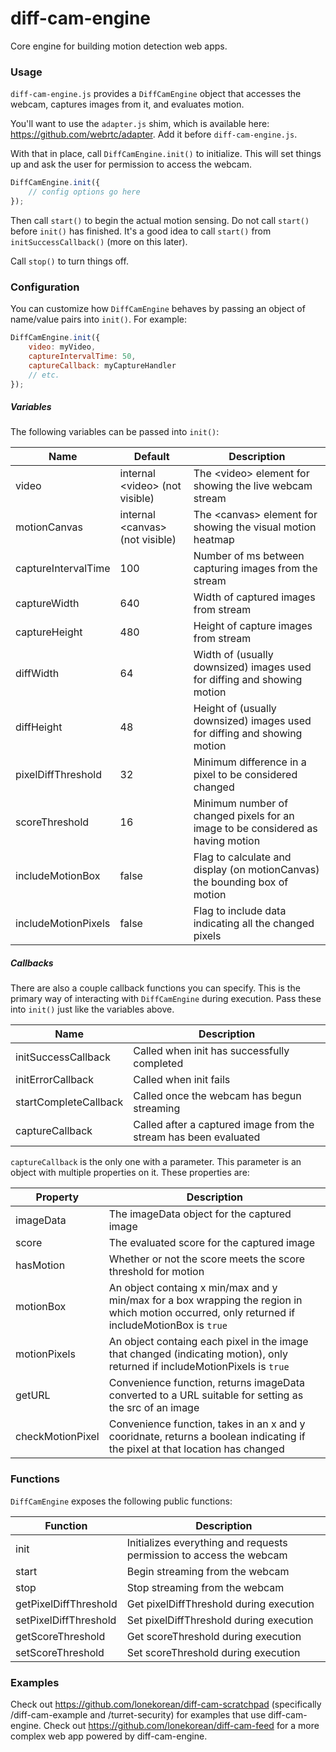 # diff-cam-engine

Core engine for building motion detection web apps.

### Usage

`diff-cam-engine.js` provides a `DiffCamEngine` object that accesses the webcam, captures images from it, and evaluates motion.

You'll want to use the `adapter.js` shim, which is available here: https://github.com/webrtc/adapter. Add it before `diff-cam-engine.js`.

With that in place, call `DiffCamEngine.init()` to initialize. This will set things up and ask the user for permission to access the webcam.

``` javascript
DiffCamEngine.init({
	// config options go here
});
```

Then call `start()` to begin the actual motion sensing. Do not call `start()` before `init()` has finished. It's a good idea to call `start()` from `initSuccessCallback()` (more on this later).

Call `stop()` to turn things off.

### Configuration

You can customize how `DiffCamEngine` behaves by passing an object of name/value pairs into `init()`. For example:

``` javascript
DiffCamEngine.init({
	video: myVideo,
	captureIntervalTime: 50,
	captureCallback: myCaptureHandler
	// etc.
});
```

##### Variables

The following variables can be passed into `init()`:

| Name | Default | Description |
| --- | --- | --- |
| video | internal &lt;video&gt; (not visible) | The &lt;video&gt; element for showing the live webcam stream |
| motionCanvas | internal &lt;canvas&gt; (not visible) | The &lt;canvas&gt; element for showing the visual motion heatmap |
| captureIntervalTime | 100 | Number of ms between capturing images from the stream |
| captureWidth | 640 | Width of captured images from stream |
| captureHeight | 480 | Height of capture images from stream |
| diffWidth | 64 | Width of (usually downsized) images used for diffing and showing motion |
| diffHeight | 48 | Height of (usually downsized) images used for diffing and showing motion |
| pixelDiffThreshold | 32 | Minimum difference in a pixel to be considered changed |
| scoreThreshold | 16 | Minimum number of changed pixels for an image to be considered as having motion |
| includeMotionBox | false | Flag to calculate and display (on motionCanvas) the bounding box of motion |
| includeMotionPixels | false | Flag to include data indicating all the changed pixels |

##### Callbacks

There are also a couple callback functions you can specify. This is the primary way of interacting with `DiffCamEngine` during execution. Pass these into `init()` just like the variables above.

| Name | Description |
| --- | --- |
| initSuccessCallback | Called when init has successfully completed |
| initErrorCallback | Called when init fails |
| startCompleteCallback | Called once the webcam has begun streaming |
| captureCallback | Called after a captured image from the stream has been evaluated |

`captureCallback` is the only one with a parameter. This parameter is an object with multiple properties on it. These properties are:

| Property | Description |
| --- | --- |
| imageData | The imageData object for the captured image |
| score | The evaluated score for the captured image |
| hasMotion | Whether or not the score meets the score threshold for motion |
| motionBox | An object containg x min/max and y min/max for a box wrapping the region in which motion occurred, only returned if includeMotionBox is `true` |
| motionPixels | An object containg each pixel in the image that changed (indicating motion), only returned if includeMotionPixels is `true` |
| getURL | Convenience function, returns imageData converted to a URL suitable for setting as the src of an image |
| checkMotionPixel | Convenience function, takes in an x and y cooridnate, returns a boolean indicating if the pixel at that location has changed |

### Functions

`DiffCamEngine` exposes the following public functions:

| Function | Description |
| --- | --- |
| init | Initializes everything and requests permission to access the webcam |
| start | Begin streaming from the webcam |
| stop | Stop streaming from the webcam |
| getPixelDiffThreshold | Get pixelDiffThreshold during execution |
| setPixelDiffThreshold | Set pixelDiffThreshold during execution |
| getScoreThreshold | Get scoreThreshold during execution |
| setScoreThreshold | Set scoreThreshold during execution |

### Examples

Check out https://github.com/lonekorean/diff-cam-scratchpad (specifically /diff-cam-example and /turret-security) for examples that use diff-cam-engine. Check out https://github.com/lonekorean/diff-cam-feed for a more complex web app powered by diff-cam-engine.
